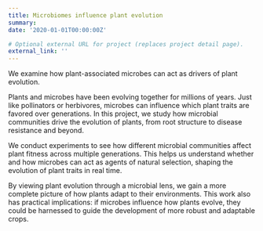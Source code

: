 ```yaml
---
title: Microbiomes influence plant evolution
summary: 
date: '2020-01-01T00:00:00Z'

# Optional external URL for project (replaces project detail page).
external_link: ''
---
```


We examine how plant-associated microbes can act as drivers of plant evolution.

<!--more-->

Plants and microbes have been evolving together for millions of years. Just like pollinators or herbivores, microbes can influence which plant traits are favored over generations. In this project, we study how microbial communities drive the evolution of plants, from root structure to disease resistance and beyond.

We conduct experiments to see how different microbial communities affect plant fitness across multiple generations. This helps us understand whether and how microbes can act as agents of natural selection, shaping the evolution of plant traits in real time.

By viewing plant evolution through a microbial lens, we gain a more complete picture of how plants adapt to their environments. This work also has practical implications: if microbes influence how plants evolve, they could be harnessed to guide the development of more robust and adaptable crops.